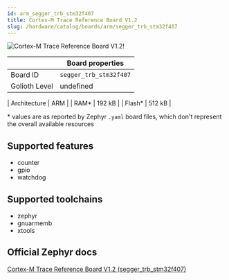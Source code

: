 ```yaml
---
id: arm_segger_trb_stm32f407
title: Cortex-M Trace Reference Board V1.2
slug: /hardware/catalog/boards/arm/segger_trb_stm32f407
---
```


[//]: # (This is an auto-generated file, do not edit! Changes to it will be lost upon re-generation)

![Cortex-M Trace Reference Board V1.2!](/img/boards/arm/segger_trb_stm32f407.png "Cortex-M Trace Reference Board V1.2")

|                | Board properties     |
| -------------  | -------------------- |
| Board ID       | `segger_trb_stm32f407` |
| Golioth Level  | undefined       |

| Architecture   | ARM |
| RAM*           | 192 kB |
| Flash*         | 512 kB |

\* values are as reported by Zephyr `.yaml` board files, which don't represent the overall available resources



## Supported features

* counter
* gpio
* watchdog

## Supported toolchains

* zephyr
* gnuarmemb
* xtools

## Official Zephyr docs

[Cortex-M Trace Reference Board V1.2 (segger_trb_stm32f407)](https://docs.zephyrproject.org/latest/boards/arm/segger_trb_stm32f407/doc/index.html)
